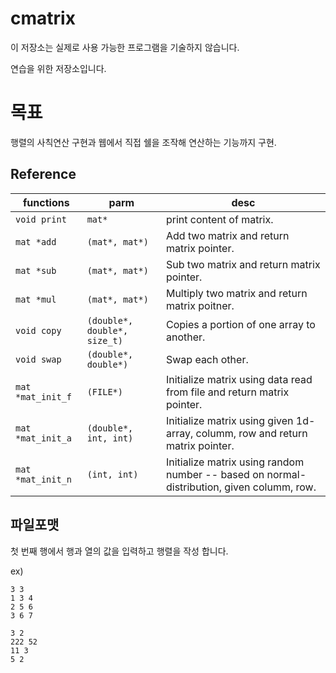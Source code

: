 # cmatrix

이 저장소는 실제로 사용 가능한 프로그램을 기술하지 않습니다.

연습을 위한 저장소입니다.

# 목표
행렬의 사칙연산 구현과 웹에서 직접 쉘을 조작해 연산하는 기능까지 구현.

## Reference
|functions|parm|desc|
|---------|----|----|
|`void print`|`mat*`|print content of matrix.|
|`mat *add`|`(mat*, mat*)`|Add two matrix and return matrix pointer.|
|`mat *sub`|`(mat*, mat*)`|Sub two matrix and return matrix pointer.|
|`mat *mul`|`(mat*, mat*)`|Multiply two matrix and return matrix poitner.|
|`void copy`|`(double*, double*, size_t)`|Copies a portion of one array to another.|
|`void swap`|`(double*, double*)`|Swap each other.|
|`mat *mat_init_f`|`(FILE*)`|Initialize matrix using data read from file and return matrix pointer.|
|`mat *mat_init_a`|`(double*, int, int)`|Initialize matrix using given 1d-array, columm, row and return matrix pointer.|
|`mat *mat_init_n`|`(int, int)`|Initialize matrix using random number -- based on normal-distribution, given columm, row.|


## 파일포맷
첫 번째 행에서 행과 열의 값을 입력하고
행렬을 작성 합니다.

ex)
```
3 3
1 3 4
2 5 6
3 6 7

3 2
222 52
11 3
5 2
```
